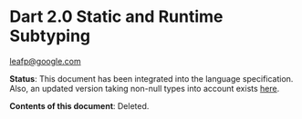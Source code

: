 # Dart 2.0 Static and Runtime Subtyping

leafp@google.com

**Status**: This document has been integrated into the language specification.
Also, an updated version taking non-null types into account exists
[here](https://github.com/dart-lang/language/blob/master/resources/type-system/subtyping.md).

**Contents of this document**: Deleted.
